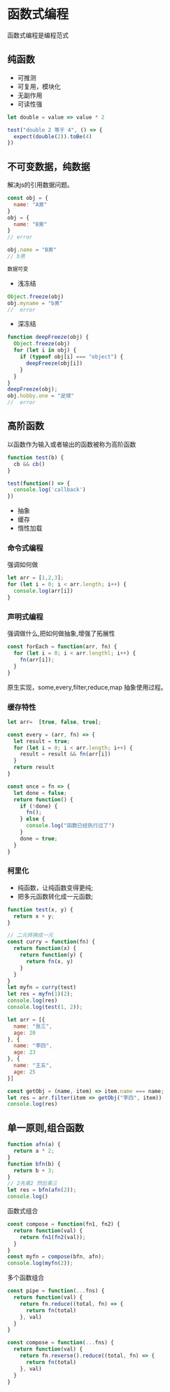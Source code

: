 # 函数式编程

函数式编程是编程范式

## 纯函数

- 可推测
- 可复用，模块化
- 无副作用
- 可读性强

```javascript
let double = value => value * 2

test("double 2 等于 4", () => {
  expect(double(2)).toBe(4)
})
```

## 不可变数据，纯数据

解决js的引用数据问题。

```javascript
const obj = {
  name: "A男"
}
obj = {
  name: "B男"
}
// error

obj.name = "B男"
// b男

数据可变
```

- 浅冻结

```javascript
Object.freeze(obj)
obj.myname = "b男"
//  error
```

- 深冻结

```javascript
function deepFreeze(obj) {
  Object.freeze(obj)
  for (let i in obj) {
    if (typeof obj[i] === "object") {
      deepFreeze(obj[i])
    }
  }
}
deepFreeze(obj);
obj.hobby.one = "足球"
//  error
```

## 高阶函数

以函数作为输入或者输出的函数被称为高阶函数

```javascript
function test(b) {
  cb && cb()
}

test(function() => {
  console.log('callback')
})
```

- 抽象
- 缓存
- 惰性加载

### 命令式编程

强调如何做

```javascript
let arr = [1,2,3];
for (let i = 0; i < arr.length; i++) {
  console.log(arr[i])
}
```

### 声明式编程

强调做什么,把如何做抽象,增强了拓展性

```javascript
const forEach = function(arr, fn) {
  for (let i = 0; i < arr.lengthl; i++) {
    fn(arr[i]);
  }
}
```

原生实现，some,every,filter,reduce,map
抽象使用过程。

### 缓存特性

```javascript
let arr=  [true, false, true];

const every = (arr, fn) => {
  let result = true;
  for (let i = 0; i < arr.length; i++) {
    result = result && fn(arr[i])
  }
  return result
}
```

```javascript
const once = fn => {
  let done = false;
  return function() {
    if (!done) {
      fn();
    } else {
      console.log("函数已经执行过了")
    }
    done = true;
  }
}
```

### 柯里化

- 纯函数，让纯函数变得更纯;
- 把多元函数转化成一元函数;

```javascript
function test(x, y) {
  return x + y;
}

// 二元转换成一元
const curry = function(fn) {
  return function(x) {
    return function(y) {
      return fn(x, y)
    }
  }
}
let myfn = curry(test)
let res = myfn(1)(2);
console.log(res)
console.log(test(1, 2));
```

```javascript
let arr = [{
  name: "张三",
  age: 20
}, {
  name: "李四",
  age: 23
}, {
  name: "王五",
  age: 25
}]

const getObj = (name, item) => item.name === name;
let res = arr.filter(item => getObj("李四", item))
console.log(res)
```

## 单一原则,组合函数

```javascript
function afn(a) {
  return a * 2;
}
function bfn(b) {
  return b + 3;
}
// 2先乘2 然后乘三
let res = bfn(afn(2));
console.log()
```

函数式组合

```javascript
const compose = function(fn1, fn2) {
  return function(val) {
    return fn1(fn2(val));
  }
}
const myfn = compose(bfn, afn);
console.log(myfn(2));
```

多个函数组合

```javascript
const pipe = function(...fns) {
  return function(val) {
    return fn.reduce((total, fn) => {
      return fn(total)
    }, val)
  }
}

const compose = function(...fns) {
  return function(val) {
    return fn.reverse().reduce((total, fn) => {
      return fn(total)
    }, val)
  }
}
```
